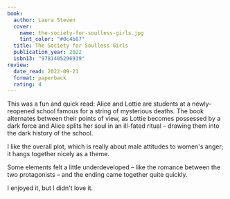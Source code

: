 ```yaml
---
book:
  author: Laura Steven
  cover:
    name: the-society-for-soulless-girls.jpg
    tint_color: "#0c4b87"
  title: The Society for Soulless Girls
  publication_year: 2022
  isbn13: "9781405296939"
review:
  date_read: 2022-09-21
  format: paperback
  rating: 4
---
```


This was a fun and quick read: Alice and Lottie are students at a newly-reopened school famous for a string of mysterious deaths.
The book alternates between their points of view, as Lottie becomes possessed by a dark force and Alice splits her soul in an ill-fated ritual – drawing them into the dark history of the school.

I like the overall plot, which is really about male attitudes to women's anger; it hangs together nicely as a theme.

Some elements felt a little underdeveloped – like the romance between the two protagonists – and the ending came together quite quickly.

I enjoyed it, but I didn't love it.
